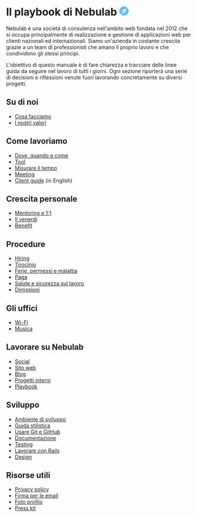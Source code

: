 # Il playbook di Nebulab <img src="https://github.com/nebulab/playbook/blob/master/logo.png" alt="Nebulab logo" width="25" height="25">

Nebulab è una società di consulenza nell'ambito web fondata nel 2012 che si occupa principalmente di 
realizzazione e gestione di applicazioni web per clienti nazionali ed internazionali. Siamo 
un'azienda in costante crescita grazie a un team di professionisti che amano il proprio lavoro e che 
condividono gli stessi principi.

L'obiettivo di questo manuale è di fare chiarezza e tracciare delle linee guida da seguire nel 
lavoro di tutti i giorni. Ogni sezione riporterà una serie di decisioni e riflessioni venute fuori 
lavorando concretamente su diversi progetti.

## Su di noi

- [Cosa facciamo](https://github.com/nebulab/playbook/blob/master/su-di-noi/cosa-facciamo.md)
- [I nostri valori](https://github.com/nebulab/playbook/blob/master/su-di-noi/valori.md)

## Come lavoriamo

- [Dove, quando e come](https://github.com/nebulab/playbook/blob/master/come-lavoriamo/dove-quando-e-come.md)
- [Tool](https://github.com/nebulab/playbook/blob/master/come-lavoriamo/tool.md)
- [Misurare il tempo](https://github.com/nebulab/playbook/blob/master/come-lavoriamo/consuntivazione.md)
- [Meeting](https://github.com/nebulab/playbook/blob/master/come-lavoriamo/meeting.md)
- [Client guide](https://github.com/nebulab/playbook/blob/master/come-lavoriamo/client-guide.md) (in English)

## Crescita personale

- [Mentoring e 1:1](https://github.com/nebulab/playbook/blob/master/crescita-personale/mentoring-e-1-1.md)
- [Il venerdì](https://github.com/nebulab/playbook/blob/master/crescita-personale/venerdi.md)
- [Benefit](https://github.com/nebulab/playbook/blob/master/crescita-personale/benefit.md)

## Procedure

- [Hiring](https://github.com/nebulab/playbook/blob/master/procedure/hiring.md)
- [Tirocinio](https://github.com/nebulab/playbook/blob/master/procedure/tirocinio.md)
- [Ferie, permessi e malattia](https://github.com/nebulab/playbook/blob/master/procedure/ferie-permessi-malattia.md)
- [Paga](https://github.com/nebulab/playbook/blob/master/procedure/paga.md)
- [Salute e sicurezza sul lavoro](https://github.com/nebulab/playbook/blob/master/procedure/salute-e-sicurezza.md)
- [Dimissioni](https://github.com/nebulab/playbook/blob/master/procedure/dimissioni.md)

## Gli uffici

- [Wi-Fi](https://github.com/nebulab/playbook/blob/master/gli-uffici/wifi.md)
- [Musica](https://github.com/nebulab/playbook/blob/master/gli-uffici/musica.md)

## Lavorare su Nebulab

- [Social](https://github.com/nebulab/playbook/blob/master/lavorare-su-nebulab/social.md)
- [Sito web](https://github.com/nebulab/playbook/blob/master/lavorare-su-nebulab/sito-web.md)
- [Blog](https://github.com/nebulab/playbook/blob/master/lavorare-su-nebulab/blog.md)
- [Progetti interni](https://github.com/nebulab/playbook/blob/master/lavorare-su-nebulab/progetti-interni.md)
- [Playbook](https://github.com/nebulab/playbook/blob/master/lavorare-su-nebulab/playbook.md)

## Sviluppo

- [Ambiente di sviluppo](https://github.com/nebulab/playbook/blob/master/sviluppo/ambiente-di-sviluppo.md)
- [Guida stilistica](https://github.com/nebulab/playbook/blob/master/sviluppo/guida-stilistica.md)
- [Usare Git e GitHub](https://github.com/nebulab/playbook/blob/master/sviluppo/usare-git-e-github.md)
- [Documentazione](https://github.com/nebulab/playbook/blob/master/sviluppo/documentazione.md)
- [Testing](https://github.com/nebulab/playbook/blob/master/sviluppo/testing.md)
- [Lavorare con Rails](https://github.com/nebulab/playbook/blob/master/sviluppo/lavorare-con-rails.md)
- [Design](https://github.com/nebulab/playbook/blob/master/sviluppo/design.md)

## Risorse utili

- [Privacy policy](https://github.com/nebulab/playbook/blob/master/risorse/privacy-policy.md)
- [Firma per le email](https://github.com/nebulab/playbook/blob/master/risorse/firma-email.md)
- [Foto profilo](https://github.com/nebulab/playbook/blob/master/risorse/foto-profilo.md)
- [Press kit](https://drive.google.com/drive/folders/1VATPcbAhnhHZ376_GPixyYAo6u3gN8Os)
